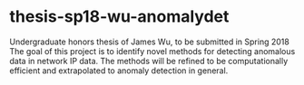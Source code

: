 # thesis-sp18-wu-anomalydet
Undergraduate honors thesis of James Wu, to be submitted in Spring 2018
The goal of this project is to identify novel methods for detecting anomalous data in network IP data. The methods will be refined to be computationally efficient and extrapolated to anomaly detection in general. 
